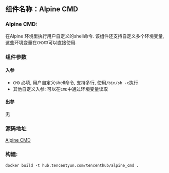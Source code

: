 ## 组件名称：Alpine CMD

### Alpine CMD:

在Alpine 环境里执行用户自定义的shell命令. 该组件还支持自定义多个环境变量, 这些环境变量在`CMD`中可以直接使用.

### 组件参数
#### 入参

- `CMD` 必填, 用户自定义shell命令, 支持多行, 使用`/bin/sh -c`执行
- 其他自定义入参: 可以在`CMD`中通过环境变量读取
  

#### 出参
无

### 源码地址

[Alpine CMD](https://github.com/tencentyun/workflow-components/tree/master/container/alpine_cmd)

### 构建:

`docker build -t hub.tencentyun.com/tencenthub/alpine_cmd .`
